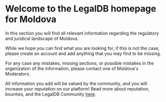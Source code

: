 <!-- TITLE: Moldova -->
<!-- SUBTITLE: Welcome to the legalDB home of Moldova -->

# Welcome to the LegalDB homepage for Moldova

In this section you will find all relevant information regarding the regulatory and juridical landscape of Moldova.

While we hope you can find what you are looking for, if this is not the case, please create an account and add anything that you may find to be missing.

For any case any mistakes, missing sections, or possible mistakes in the organization of the information, please contact one of Moldova's Moderators.

All information you add will be valued by the community, and you will increase your reputation on our platform! Read more about reputation, bounties, and the LegalDB Community [here](http://legaldb.herokuapp.com/legaldb/community).
